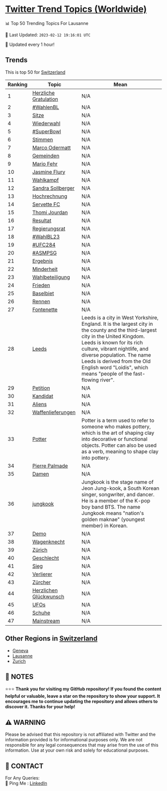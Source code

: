 [Twitter Trend Topics (Worldwide)](https://github.com/ErcinDedeoglu/Twitter-Trend-Topics)
==========


📊 Top 50 Trending Topics For Lausanne

📆 Last Updated: `2023-02-12 19:16:01 UTC`

🔧 Updated every 1 hour!


## Trends

This is top 50 for [Switzerland](</Switzerland>)

| Ranking | Topic | Mean |
| ------- | ------------ | ------------ |
| 1 | [Herzliche Gratulation](http://twitter.com/search?q=Herzliche+Gratulation) | N/A |
| 2 | [#WahlenBL](http://twitter.com/search?q=%23WahlenBL) | N/A |
| 3 | [Sitze](http://twitter.com/search?q=Sitze) | N/A |
| 4 | [Wiederwahl](http://twitter.com/search?q=Wiederwahl) | N/A |
| 5 | [#SuperBowl](http://twitter.com/search?q=%23SuperBowl) | N/A |
| 6 | [Stimmen](http://twitter.com/search?q=Stimmen) | N/A |
| 7 | [Marco Odermatt](http://twitter.com/search?q=Marco+Odermatt) | N/A |
| 8 | [Gemeinden](http://twitter.com/search?q=Gemeinden) | N/A |
| 9 | [Mario Fehr](http://twitter.com/search?q=Mario+Fehr) | N/A |
| 10 | [Jasmine Flury](http://twitter.com/search?q=Jasmine+Flury) | N/A |
| 11 | [Wahlkampf](http://twitter.com/search?q=Wahlkampf) | N/A |
| 12 | [Sandra Sollberger](http://twitter.com/search?q=Sandra+Sollberger) | N/A |
| 13 | [Hochrechnung](http://twitter.com/search?q=Hochrechnung) | N/A |
| 14 | [Servette FC](http://twitter.com/search?q=Servette+FC) | N/A |
| 15 | [Thomi Jourdan](http://twitter.com/search?q=Thomi+Jourdan) | N/A |
| 16 | [Resultat](http://twitter.com/search?q=Resultat) | N/A |
| 17 | [Regierungsrat](http://twitter.com/search?q=Regierungsrat) | N/A |
| 18 | [#WahlBL23](http://twitter.com/search?q=%23WahlBL23) | N/A |
| 19 | [#UFC284](http://twitter.com/search?q=%23UFC284) | N/A |
| 20 | [#ASMPSG](http://twitter.com/search?q=%23ASMPSG) | N/A |
| 21 | [Ergebnis](http://twitter.com/search?q=Ergebnis) | N/A |
| 22 | [Minderheit](http://twitter.com/search?q=Minderheit) | N/A |
| 23 | [Wahlbeteiligung](http://twitter.com/search?q=Wahlbeteiligung) | N/A |
| 24 | [Frieden](http://twitter.com/search?q=Frieden) | N/A |
| 25 | [Baselbiet](http://twitter.com/search?q=Baselbiet) | N/A |
| 26 | [Rennen](http://twitter.com/search?q=Rennen) | N/A |
| 27 | [Fontenette](http://twitter.com/search?q=Fontenette) | N/A |
| 28 | [Leeds](http://twitter.com/search?q=Leeds) | Leeds is a city in West Yorkshire, England. It is the largest city in the county and the third-largest city in the United Kingdom. Leeds is known for its rich culture, vibrant nightlife, and diverse population. The name Leeds is derived from the Old English word "Loidis", which means "people of the fast-flowing river". |
| 29 | [Petition](http://twitter.com/search?q=Petition) | N/A |
| 30 | [Kandidat](http://twitter.com/search?q=Kandidat) | N/A |
| 31 | [Aliens](http://twitter.com/search?q=Aliens) | N/A |
| 32 | [Waffenlieferungen](http://twitter.com/search?q=Waffenlieferungen) | N/A |
| 33 | [Potter](http://twitter.com/search?q=Potter) | Potter is a term used to refer to someone who makes pottery, which is the art of shaping clay into decorative or functional objects. Potter can also be used as a verb, meaning to shape clay into pottery. |
| 34 | [Pierre Palmade](http://twitter.com/search?q=Pierre+Palmade) | N/A |
| 35 | [Damen](http://twitter.com/search?q=Damen) | N/A |
| 36 | [jungkook](http://twitter.com/search?q=jungkook) | Jungkook is the stage name of Jeon Jung-kook, a South Korean singer, songwriter, and dancer. He is a member of the K-pop boy band BTS. The name Jungkook means "nation's golden maknae" (youngest member) in Korean. |
| 37 | [Demo](http://twitter.com/search?q=Demo) | N/A |
| 38 | [Wagenknecht](http://twitter.com/search?q=Wagenknecht) | N/A |
| 39 | [Zürich](http://twitter.com/search?q=Z%c3%bcrich) | N/A |
| 40 | [Geschlecht](http://twitter.com/search?q=Geschlecht) | N/A |
| 41 | [Sieg](http://twitter.com/search?q=Sieg) | N/A |
| 42 | [Verlierer](http://twitter.com/search?q=Verlierer) | N/A |
| 43 | [Zürcher](http://twitter.com/search?q=Z%c3%bcrcher) | N/A |
| 44 | [Herzlichen Glückwunsch](http://twitter.com/search?q=Herzlichen+Gl%c3%bcckwunsch) | N/A |
| 45 | [UFOs](http://twitter.com/search?q=UFOs) | N/A |
| 46 | [Schuhe](http://twitter.com/search?q=Schuhe) | N/A |
| 47 | [Mainstream](http://twitter.com/search?q=Mainstream) | N/A |



## Other Regions in [Switzerland](</Switzerland>)

* [Geneva](</Switzerland/Geneva.md>)
* [Lausanne](</Switzerland/Lausanne.md>)
* [Zurich](</Switzerland/Zurich.md>)



## 📝 NOTES

⭐⭐⭐ **Thank you for visiting my GitHub repository! If you found the content helpful or valuable, leave a star on the repository to show your support. It encourages me to continue updating the repository and allows others to discover it. Thanks for your help!**


## ⚠️ WARNING

Please be advised that this repository is not affiliated with Twitter and the information provided is for informational purposes only. We are not responsible for any legal consequences that may arise from the use of this information. Use at your own risk and solely for educational purposes.


## 📨 CONTACT

 For Any Queries:  
            🏓 Ping Me : [LinkedIn](https://www.linkedin.com/in/ercindedeoglu/)
